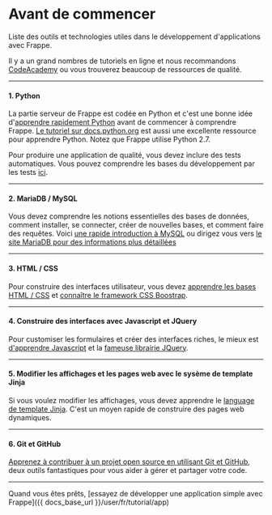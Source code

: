 <!-- add-breadcrumbs -->
# Avant de commencer

<p class="lead">Liste des outils et technologies utiles dans le développement d'applications avec Frappe.</p>

Il y a un grand nombres de tutoriels en ligne et nous recommandons [CodeAcademy](http://www.codecademy.com/) ou vous trouverez beaucoup de ressources de qualité.

---

#### 1. Python

La partie serveur de Frappe est codée en Python et c'est une bonne idée d'[apprendre rapidement Python](http://www.codecademy.com/tracks/python) avant de commencer à comprendre Frappe. [Le tutoriel sur docs.python.org](https://docs.python.org/2.7/tutorial/index.html) est aussi une excellente ressource pour apprendre Python. Notez que Frappe utilise Python 2.7.

Pour produire une application de qualité, vous devez inclure des tests automatiques. Vous pouvez comprendre les bases du développement par les tests [ici](http://code.tutsplus.com/tutorials/beginning-test-driven-development-in-python--net-30137).

---

#### 2. MariaDB / MySQL

Vous devez comprendre les notions essentielles des bases de données, comment installer, se connecter, créer de nouvelles bases, 
et comment faire des requêtes. Voici [une rapide introduction à MySQL](https://www.digitalocean.com/community/tutorials/a-basic-mysql-tutorial) ou dirigez vous vers [le site MariaDB pour des informations plus détaillées](https://mariadb.com/kb/en/mariadb/documentation/getting-started/)

---

#### 3. HTML / CSS

Pour construire des interfaces utilisateur, vous devez [apprendre les bases HTML / CSS](http://www.codecademy.com/tracks/web) et [connaître le framework CSS Boostrap](http://getbootstrap.com).

---

#### 4. Construire des interfaces avec Javascript et JQuery

Pour customiser les formulaires et créer des interfaces riches, le mieux est [d'apprendre Javascript](http://www.codecademy.com/tracks/javascript) et la [fameuse librairie JQuery](http://www.codecademy.com/tracks/jquery).

---

#### 5. Modifier les affichages et les pages web avec le sysème de template Jinja

Si vous voulez modifier les affichages, vous devez apprendre le [language de template Jinja](http://jinja.pocoo.org/). C'est un moyen rapide de construire des pages web dynamiques.

---

#### 6. Git et GitHub

[Apprenez à contribuer à un projet open source en utilisant Git et GitHub](https://guides.github.com/activities/contributing-to-open-source/), deux outils fantastiques pour vous aider à gérer et partager votre code.

---

Quand vous êtes prêts, [essayez de développer une application simple avec Frappe]({{ docs_base_url }}/user/fr/tutorial/app)

